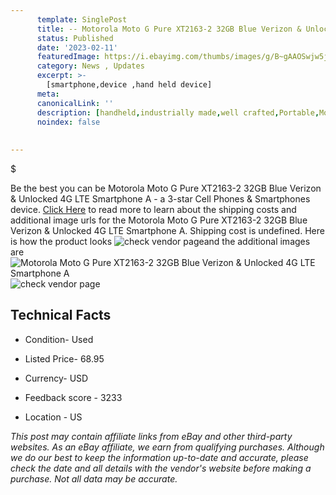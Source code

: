 ```yaml
---
      template: SinglePost
      title: -- Motorola Moto G Pure XT2163-2 32GB Blue Verizon & Unlocked 4G LTE Smartphone A
      status: Published
      date: '2023-02-11'
      featuredImage: https://i.ebayimg.com/thumbs/images/g/B~gAAOSwjw5jyYWF/s-l225.jpg
      category: News , Updates
      excerpt: >-
        [smartphone,device ,hand held device]
      meta:
      canonicalLink: ''
      description: [handheld,industrially made,well crafted,Portable,Mobile,Compact,Convenient,Lightweight,Maneuverable,Man-portable,Miniature,Carriable,Hand-held,Light,Holdable,Transportable,Mobile device,Pocket-sized,On-the-go,Wireless,Cordless,Compact size,Convenient size, smartphone,device ,hand held device]
      noindex: false
      
        
---
```

$

Be the best you can be Motorola Moto G Pure XT2163-2 32GB Blue Verizon & Unlocked 4G LTE Smartphone A - a 3-star Cell Phones & Smartphones device. [Click Here](https://www.ebay.com/itm/175579530089?hash=item28e15b0369%3Ag%3AB%7EgAAOSwjw5jyYWF&mkevt=1&mkcid=1&mkrid=711-53200-19255-0&campid=%253CePNCampaignId%253E&customid=%253CreferenceId%253E&toolid=10049) to read more to learn about the shipping costs and additional image urls for the Motorola Moto G Pure XT2163-2 32GB Blue Verizon & Unlocked 4G LTE Smartphone A. Shipping cost is undefined. Here is how the product looks ![check vendor page](https://i.ebayimg.com/thumbs/images/g/B~gAAOSwjw5jyYWF/s-l225.jpg)and the additional images are![Motorola Moto G Pure XT2163-2 32GB Blue Verizon & Unlocked 4G LTE Smartphone A](https://i.ebayimg.com/images/g/B~gAAOSwjw5jyYWF/s-l1200.jpg)![check vendor page](https://origin-galleryplus.ebayimg.com/ws/web/175579530089_2_0_1/225x225.jpg,https://origin-galleryplus.ebayimg.com/ws/web/175579530089_3_0_1/225x225.jpg,https://origin-galleryplus.ebayimg.com/ws/web/175579530089_4_0_1/225x225.jpg,https://origin-galleryplus.ebayimg.com/ws/web/175579530089_5_0_1/225x225.jpg,https://origin-galleryplus.ebayimg.com/ws/web/175579530089_6_0_1/225x225.jpg,https://origin-galleryplus.ebayimg.com/ws/web/175579530089_7_0_1/225x225.jpg,https://origin-galleryplus.ebayimg.com/ws/web/175579530089_8_0_1/225x225.jpg,https://origin-galleryplus.ebayimg.com/ws/web/175579530089_9_0_1/225x225.jpg)



 ## Technical Facts 



     
      

 - Condition- Used 


      

 - Listed Price- 68.95 


      

 - Currency- USD 


      

 - Feedback score - 3233 


      

 - Location - US 


      
      

 *_This post may contain affiliate links from eBay and other third-party websites. As an eBay affiliate, we earn from qualifying purchases. Although we do our best to keep the information up-to-date and accurate, please check the date and all details with the vendor's website before making a purchase. Not all data may be accurate._*






